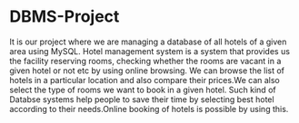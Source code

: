 # DBMS-Project
It is our project where we are managing a database of all hotels of a given area using MySQL.
Hotel management system is a system that provides us the facility  reserving rooms, checking whether the rooms are vacant in a given hotel or not etc by using online browsing.
We can browse the list of hotels in a particular location and also compare their prices.We can also select the type of rooms we want to book in a given hotel.
Such kind of Databse systems help people to save their time by selecting best hotel according to their needs.Online booking of  hotels is possible by using this.
